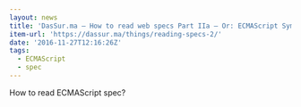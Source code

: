 ```yaml
---
layout: news
title: 'DasSur.ma – How to read web specs Part IIa – Or: ECMAScript Symbols'
item-url: 'https://dassur.ma/things/reading-specs-2/'
date: '2016-11-27T12:16:26Z'
tags:
  - ECMAScript
  - spec
---
```

How to read ECMAScript spec?
